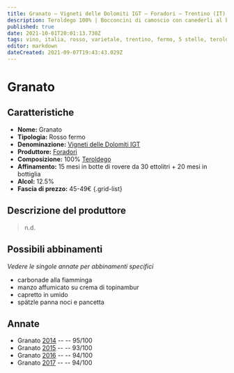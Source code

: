 ```yaml
---
title: Granato – Vigneti delle Dolomiti IGT – Foradori – Trentino (IT) – 45-49€ – 5★
description: Teroldego 100% | Bocconcini di camoscio con canederli al burro – Costatine di capriolo alle prugne – Bocconcini di manzo alle spezie – Cappello del prete con bacche di ginepro e alloro
published: true
date: 2021-10-01T20:01:13.730Z
tags: vino, italia, rosso, varietale, trentino, fermo, 5 stelle, teroldego, bocconcini di camoscio con canederli al burro, costatine di capriolo alle prugne, bocconcini di manzo alle spezie, cappello del prete con bacche di ginepro e alloro, 45-49€
editor: markdown
dateCreated: 2021-09-07T19:43:43.029Z
---
```


# Granato

## Caratteristiche
- **Nome:** Granato 
- **Tipologia:** Rosso fermo
- **Denominazione:** [Vigneti delle Dolomiti IGT](/denominazioni/Italia/Trentino/IGT/Vigneti-delle-Dolomiti)
- **Produttore:** [Foradori](/produttori/Italia/Trentino/Foradori) 
- **Composizione:** 100% [Teroldego](/vitigni/Italia/bacca-nera/teroldego)
- **Affinamento:** 15 mesi in botte di rovere da 30 ettolitri + 20 mesi in bottiglia 
- **Alcol:** 12.5%
- **Fascia di prezzo:** 45-49€
{.grid-list}

## Descrizione del produttore

> n.d.


## Possibili abbinamenti
*Vedere le singole annate per abbinamenti specifici*

- carbonade alla fiamminga
- manzo affumicato su crema di topinambur
- capretto in umido
- spätzle panna noci e pancetta

## Annate
- Granato [2014](vini/Italia/Trentino/Foradori/Granato/2014) -- <span class="star-5"></span> -- 95/100
- Granato [2015](vini/Italia/Trentino/Foradori/Granato/2015) -- <span class="star-5"></span> -- 93/100 
- Granato [2016](vini/Italia/Trentino/Foradori/Granato/2016) -- <span class="star-5"></span> -- 94/100
- Granato [2017](vini/Italia/Trentino/Foradori/Granato/2017) -- <span class="star-5"></span> -- 94/100



